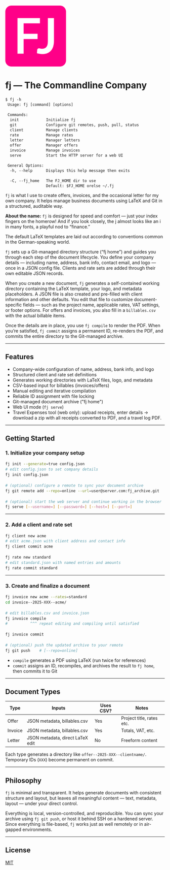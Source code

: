 ![](src/web/assets/android-chrome-192x192.png)

#  fj — The Commandline Company

```shell
$ fj -h
 Usage: fj [command] [options]

 Commands:
  init            Initialize fj
  git             Configure git remotes, push, pull, status
  client          Manage clients
  rate            Manage rates
  letter          Manager letters
  offer           Manager offers
  invoice         Manage invoices
  serve           Start the HTTP server for a web UI

 General Options:
  -h, --help      Displays this help message then exits

  -C, --fj_home   The FJ_HOME dir to use
                  Default: $FJ_HOME orelse ~/.fj
```



`fj` is what I use to create offers, invoices, and the occasional letter for my
own company. It helps manage business documents using LaTeX and Git in a
structured, auditable way.

**About the name:** `fj` is designed for speed and comfort — just your index
fingers on the homerow! And if you look closely, the j almost looks like an i in
many fonts, a playful nod to “finance.”

The default LaTeX templates are laid out according to conventions common in the
German-speaking world.

`fj` sets up a Git-managed directory structure (“fj home”) and guides you through
each step of the document lifecycle. You define your company details — including
name, address, bank info, contact email, and logo — once in a JSON config file.
Clients and rate sets are added through their own editable JSON records.

When you create a new document, `fj` generates a self-contained working
directory containing the LaTeX template, your logo, and metadata placeholders. A
JSON file is also created and pre-filled with client information and other
defaults. You edit that file to customize document-specific fields — such as the
project name, applicable rates, VAT settings, or footer options. For offers and
invoices, you also fill in a `billables.csv` with the actual billable items.

Once the details are in place, you use `fj compile` to render the PDF. When
you’re satisfied, `fj commit` assigns a permanent ID, re-renders the PDF, and
commits the entire directory to the Git-managed archive.

---

## Features

- Company-wide configuration of name, address, bank info, and logo
- Structured client and rate set definitions
- Generates working directories with LaTeX files, logo, and metadata
- CSV-based input for billables (invoices/offers)
- Manual editing and iterative compilation
- Reliable ID assignment with file locking
- Git-managed document archive ("fj home")
- Web UI mode (`fj serve`)
- Travel Expenses tool (web only): upload receipts, enter details -> download a
  zip with all receipts converted to PDF, and a travel log PDF.

---

## Getting Started

### 1. Initialize your company setup

```sh
fj init --generate=true config.json
# edit config.json to set company details
fj init config.json

# (optional) configure a remote to sync your document archive
fj git remote add --repo=online --url=user@server.com:fj_archive.git

# (optional) start the web server and continue working in the browser
fj serve [--username=] [--password=] [--host=] [--port=]
```

---

### 2. Add a client and rate set

```sh
fj client new acme
# edit acme.json with client address and contact info
fj client commit acme

fj rate new standard
# edit standard.json with named entries and amounts
fj rate commit standard
```

---

### 3. Create and finalize a document

```sh
fj invoice new acme --rates=standard
cd invoice--2025-XXX--acme/

# edit billables.csv and invoice.json
fj invoice compile
#          ^^^ repeat editing and compiling until satisfied

fj invoice commit

# (optional) push the updated archive to your remote
fj git push    # [--repo=online]
```

- `compile` generates a PDF using LaTeX (run twice for references)
- `commit` assigns an ID, recompiles, and archives the result to `fj home`, then commits it to Git

---

## Document Types

| Type     | Inputs                            | Uses CSV? | Notes                      |
|----------|-----------------------------------|-----------|----------------------------|
| Offer    | JSON metadata, billables.csv      | Yes       | Project title, rates etc.  |
| Invoice  | JSON metadata, billables.csv      | Yes       | Totals, VAT, etc.          |
| Letter   | JSON metadata, direct LaTeX edit  | No        | Freeform content           |

Each type generates a directory like `offer--2025-XXX--clientname/`. Temporary IDs (`XXX`) become permanent on commit.

---

## Philosophy

`fj` is minimal and transparent. It helps generate documents with consistent
structure and layout, but leaves all meaningful content — text, metadata, layout
— under your direct control.

Everything is local, version-controlled, and reproducible. You can sync your
archive using `fj git push`, or host it behind SSH on a hardened server. Since
everything is file-based, `fj` works just as well remotely or in air-gapped
environments.

---

## License

[MIT](./LICENSE)
